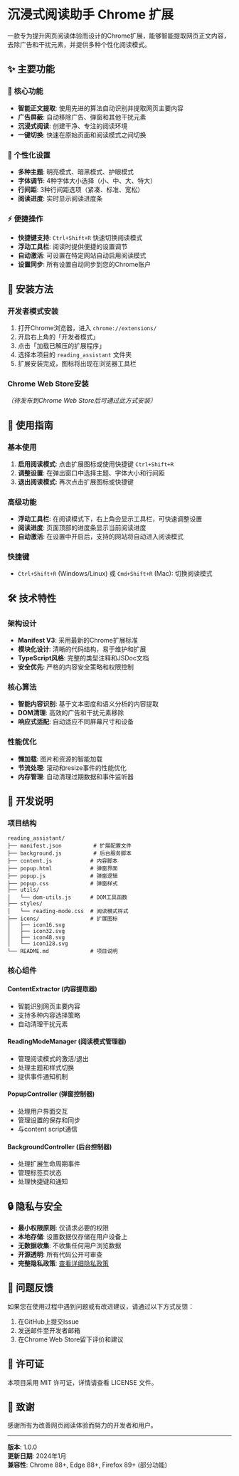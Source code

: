 # 沉浸式阅读助手 Chrome 扩展

一款专为提升网页阅读体验而设计的Chrome扩展，能够智能提取网页正文内容，去除广告和干扰元素，并提供多种个性化阅读模式。

## ✨ 主要功能

### 🎯 核心功能
- **智能正文提取**: 使用先进的算法自动识别并提取网页主要内容
- **广告屏蔽**: 自动移除广告、弹窗和其他干扰元素
- **沉浸式阅读**: 创建干净、专注的阅读环境
- **一键切换**: 快速在原始页面和阅读模式之间切换

### 🎨 个性化设置
- **多种主题**: 明亮模式、暗黑模式、护眼模式
- **字体调节**: 4种字体大小选择（小、中、大、特大）
- **行间距**: 3种行间距选项（紧凑、标准、宽松）
- **阅读进度**: 实时显示阅读进度条

### ⚡ 便捷操作
- **快捷键支持**: `Ctrl+Shift+R` 快速切换阅读模式
- **浮动工具栏**: 阅读时提供便捷的设置调节
- **自动激活**: 可设置在特定网站自动启用阅读模式
- **设置同步**: 所有设置自动同步到您的Chrome账户

## 🚀 安装方法

### 开发者模式安装
1. 打开Chrome浏览器，进入 `chrome://extensions/`
2. 开启右上角的「开发者模式」
3. 点击「加载已解压的扩展程序」
4. 选择本项目的 `reading_assistant` 文件夹
5. 扩展安装完成，图标将出现在浏览器工具栏

### Chrome Web Store安装
*（待发布到Chrome Web Store后可通过此方式安装）*

## 📖 使用指南

### 基本使用
1. **启用阅读模式**: 点击扩展图标或使用快捷键 `Ctrl+Shift+R`
2. **调整设置**: 在弹出窗口中选择主题、字体大小和行间距
3. **退出阅读模式**: 再次点击扩展图标或快捷键

### 高级功能
- **浮动工具栏**: 在阅读模式下，右上角会显示工具栏，可快速调整设置
- **阅读进度**: 页面顶部的进度条显示当前阅读进度
- **自动激活**: 在设置中开启后，支持的网站将自动进入阅读模式

### 快捷键
- `Ctrl+Shift+R` (Windows/Linux) 或 `Cmd+Shift+R` (Mac): 切换阅读模式

## 🛠️ 技术特性

### 架构设计
- **Manifest V3**: 采用最新的Chrome扩展标准
- **模块化设计**: 清晰的代码结构，易于维护和扩展
- **TypeScript风格**: 完整的类型注释和JSDoc文档
- **安全优先**: 严格的内容安全策略和权限控制

### 核心算法
- **智能内容识别**: 基于文本密度和语义分析的内容提取
- **DOM清理**: 高效的广告和干扰元素移除
- **响应式适配**: 自动适应不同屏幕尺寸和设备

### 性能优化
- **懒加载**: 图片和资源的智能加载
- **节流处理**: 滚动和resize事件的性能优化
- **内存管理**: 自动清理过期数据和事件监听器

## 🔧 开发说明

### 项目结构
```
reading_assistant/
├── manifest.json          # 扩展配置文件
├── background.js          # 后台服务脚本
├── content.js            # 内容脚本
├── popup.html            # 弹窗界面
├── popup.js              # 弹窗逻辑
├── popup.css             # 弹窗样式
├── utils/
│   └── dom-utils.js      # DOM工具函数
├── styles/
│   └── reading-mode.css  # 阅读模式样式
├── icons/                # 扩展图标
│   ├── icon16.svg
│   ├── icon32.svg
│   ├── icon48.svg
│   └── icon128.svg
└── README.md             # 项目说明
```

### 核心组件

#### ContentExtractor (内容提取器)
- 智能识别网页主要内容
- 支持多种内容选择策略
- 自动清理干扰元素

#### ReadingModeManager (阅读模式管理器)
- 管理阅读模式的激活/退出
- 处理主题和样式切换
- 提供事件通知机制

#### PopupController (弹窗控制器)
- 处理用户界面交互
- 管理设置的保存和同步
- 与content script通信

#### BackgroundController (后台控制器)
- 处理扩展生命周期事件
- 管理标签页状态
- 处理快捷键和通知

## 🔒 隐私与安全

- **最小权限原则**: 仅请求必要的权限
- **本地存储**: 设置数据仅存储在用户设备上
- **无数据收集**: 不收集任何用户浏览数据
- **开源透明**: 所有代码公开可审查
- **完整隐私政策**: [查看详细隐私政策](https://yourusername.github.io/reading-assistant/privacy-policy.html)

## 🐛 问题反馈

如果您在使用过程中遇到问题或有改进建议，请通过以下方式反馈：

1. 在GitHub上提交Issue
2. 发送邮件至开发者邮箱
3. 在Chrome Web Store留下评价和建议

## 📄 许可证

本项目采用 MIT 许可证，详情请查看 LICENSE 文件。

## 🙏 致谢

感谢所有为改善网页阅读体验而努力的开发者和用户。

---

**版本**: 1.0.0  
**更新日期**: 2024年1月  
**兼容性**: Chrome 88+, Edge 88+, Firefox 89+ (部分功能)